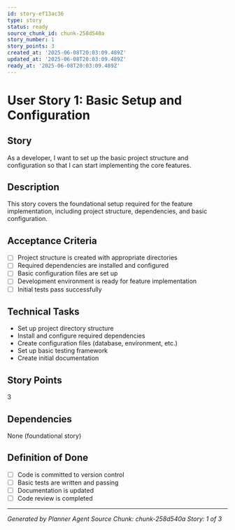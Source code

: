 ```yaml
---
id: story-ef13ac36
type: story
status: ready
source_chunk_id: chunk-258d540a
story_number: 1
story_points: 3
created_at: '2025-06-08T20:03:09.489Z'
updated_at: '2025-06-08T20:03:09.489Z'
ready_at: '2025-06-08T20:03:09.489Z'
---
```


# User Story 1: Basic Setup and Configuration

## Story
As a developer, I want to set up the basic project structure and configuration so that I can start implementing the core features.

## Description
This story covers the foundational setup required for the feature implementation, including project structure, dependencies, and basic configuration.

## Acceptance Criteria
- [ ] Project structure is created with appropriate directories
- [ ] Required dependencies are installed and configured
- [ ] Basic configuration files are set up
- [ ] Development environment is ready for feature implementation
- [ ] Initial tests pass successfully

## Technical Tasks
- Set up project directory structure
- Install and configure required dependencies
- Create configuration files (database, environment, etc.)
- Set up basic testing framework
- Create initial documentation

## Story Points
3

## Dependencies
None (foundational story)

## Definition of Done
- [ ] Code is committed to version control
- [ ] Basic tests are written and passing
- [ ] Documentation is updated
- [ ] Code review is completed

---
*Generated by Planner Agent*
*Source Chunk: chunk-258d540a*
*Story: 1 of 3*